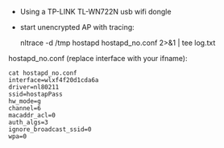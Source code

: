  - Using a TP-LINK TL-WN722N usb wifi dongle
 - start unencrypted AP with tracing:

    nltrace -d /tmp hostapd hostapd_no.conf 2>&1 | tee log.txt
    
 


hostapd_no.conf (replace interface with your ifname):

    cat hostapd_no.conf
    interface=wlxf4f20d1cda6a
    driver=nl80211
    ssid=hostapPass
    hw_mode=g
    channel=6
    macaddr_acl=0
    auth_algs=3
    ignore_broadcast_ssid=0
    wpa=0

